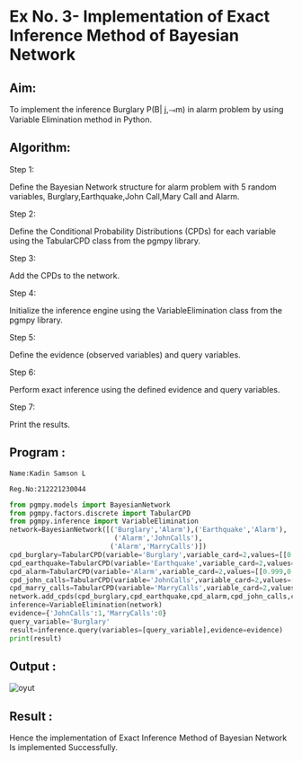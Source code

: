 # Ex No. 3- Implementation of Exact Inference Method of Bayesian Network

## Aim:
To implement the inference Burglary P(B| j,⥗m) in alarm problem by using Variable Elimination method in Python.

## Algorithm:

Step 1:

 Define the Bayesian Network structure for alarm problem with 5 random 
             variables, Burglary,Earthquake,John Call,Mary Call and Alarm.<br>


Step 2: 

 Define the Conditional Probability Distributions (CPDs) for each variable 
            using the TabularCPD class from the pgmpy library.<br>


Step 3:

 Add the CPDs to the network.<br>


Step 4:

 Initialize the inference engine using the VariableElimination class from 
             the pgmpy library.<br>


Step 5:

 Define the evidence (observed variables) and query variables.<br>

Step 6:

 Perform exact inference using the defined evidence and query variables.<br>

Step 7:

 Print the results.<br>

## Program :
```
Name:Kadin Samson L

Reg.No:212221230044
```
```py
from pgmpy.models import BayesianNetwork
from pgmpy.factors.discrete import TabularCPD
from pgmpy.inference import VariableElimination
network=BayesianNetwork([('Burglary','Alarm'),('Earthquake','Alarm'),
                          ('Alarm','JohnCalls'),
                         ('Alarm','MarryCalls')])
cpd_burglary=TabularCPD(variable='Burglary',variable_card=2,values=[[0.999],[0.001]])
cpd_earthquake=TabularCPD(variable='Earthquake',variable_card=2,values=[[0.998],[0.002]])
cpd_alarm=TabularCPD(variable='Alarm',variable_card=2,values=[[0.999,0.71,0.06,0.05],[0.001,0.29,0.94,0.95]],evidence=['Burglary','Earthquake'],evidence_card=[2,2])
cpd_john_calls=TabularCPD(variable='JohnCalls',variable_card=2,values=[[0.95,0.1],[0.05,0.9]],evidence=['Alarm'],evidence_card=[2])
cpd_marry_calls=TabularCPD(variable='MarryCalls',variable_card=2,values=[[0.99,0.3],[0.01,0.7]],evidence=['Alarm'],evidence_card=[2])
network.add_cpds(cpd_burglary,cpd_earthquake,cpd_alarm,cpd_john_calls,cpd_marry_calls)
inference=VariableElimination(network)
evidence={'JohnCalls':1,'MarryCalls':0}
query_variable='Burglary'
result=inference.query(variables=[query_variable],evidence=evidence)
print(result)
``````


## Output :
![oyut](1.png)

## Result :  
Hence the implementation of Exact Inference Method of Bayesian Network Is implemented Successfully.
